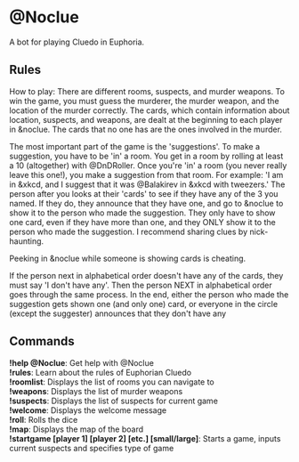 # @Noclue
A bot for playing Cluedo in Euphoria.

## Rules
How to play:
There are different rooms, suspects, and murder weapons. To win the game, you must guess the murderer, the murder weapon, and the location of the murder correctly. The cards, which contain information about location, suspects, and weapons, are dealt at the beginning to each player in &noclue. The cards that no one has are the ones involved in the murder.

The most important part of the game is the 'suggestions'. To make a suggestion, you have to be 'in' a room. You get in a room by rolling at least a 10 (altogether) with @DnDRoller.
Once you're 'in' a room (you never really leave this one!), you make a suggestion from that room. For example: 'I am in &xkcd, and I suggest that it was @Balakirev in &xkcd with tweezers.'
The person after you looks at their 'cards' to see if they have any of the 3 you named. If they do, they announce that they have one, and go to &noclue to show it to the person who made the suggestion. They only have to show one card, even if they have more than one, and they ONLY show it to the person who made the suggestion. I recommend sharing clues by nick-haunting.

Peeking in &noclue while someone is showing cards is cheating.

If the person next in alphabetical order doesn't have any of the cards, they must say 'I don't have any'. Then the person NEXT in alphabetical order goes through the same process.
In the end, either the person who made the suggestion gets shown one (and only one) card, or everyone in the circle (except the suggester) announces that they don't have any

## Commands

**!help @Noclue**: Get help with @Noclue  
**!rules**: Learn about the rules of Euphorian Cluedo  
**!roomlist**: Displays the list of rooms you can navigate to  
**!weapons**: Displays the list of murder weapons  
**!suspects**: Displays the list of suspects for current game  
**!welcome**: Displays the welcome message  
**!roll**: Rolls the dice  
**!map**: Displays the map of the board  
**!startgame [player 1] [player 2] [etc.] [small/large]**: Starts a game, inputs current suspects and specifies type of game  
